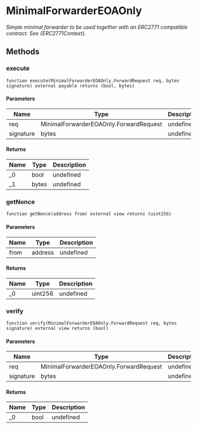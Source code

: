 # MinimalForwarderEOAOnly







*Simple minimal forwarder to be used together with an ERC2771 compatible contract. See {ERC2771Context}.*

## Methods

### execute

```solidity
function execute(MinimalForwarderEOAOnly.ForwardRequest req, bytes signature) external payable returns (bool, bytes)
```





#### Parameters

| Name | Type | Description |
|---|---|---|
| req | MinimalForwarderEOAOnly.ForwardRequest | undefined |
| signature | bytes | undefined |

#### Returns

| Name | Type | Description |
|---|---|---|
| _0 | bool | undefined |
| _1 | bytes | undefined |

### getNonce

```solidity
function getNonce(address from) external view returns (uint256)
```





#### Parameters

| Name | Type | Description |
|---|---|---|
| from | address | undefined |

#### Returns

| Name | Type | Description |
|---|---|---|
| _0 | uint256 | undefined |

### verify

```solidity
function verify(MinimalForwarderEOAOnly.ForwardRequest req, bytes signature) external view returns (bool)
```





#### Parameters

| Name | Type | Description |
|---|---|---|
| req | MinimalForwarderEOAOnly.ForwardRequest | undefined |
| signature | bytes | undefined |

#### Returns

| Name | Type | Description |
|---|---|---|
| _0 | bool | undefined |




